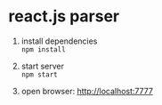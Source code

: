 # react.js parser

1. install dependencies  
    `npm install`

2. start server  
    `npm start`

3. open browser: [http://localhost:7777](http://localhost:7777)

